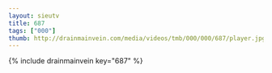 ```yaml
--- 
layout: sieutv
title: 687
tags: ["000"]
thumb: http://drainmainvein.com/media/videos/tmb/000/000/687/player.jpg
---
```

{% include drainmainvein key="687" %} 
